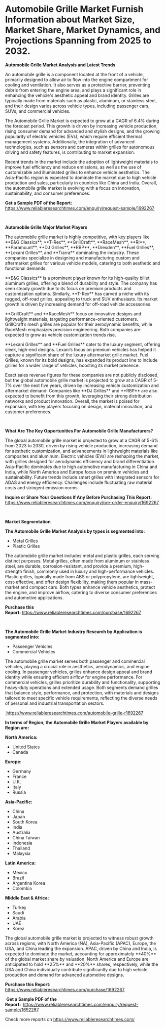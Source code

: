 <p><h1>Automobile Grille Market Furnish Information about Market Size, Market Share, Market Dynamics, and Projections Spanning from 2025 to 2032.</h1></p><p><strong>Automobile Grille Market Analysis and Latest Trends</strong></p>
<p><p>An automobile grille is a component located at the front of a vehicle, primarily designed to allow air to flow into the engine compartment for cooling and ventilation. It also serves as a protective barrier, preventing debris from entering the engine area, and plays a significant role in enhancing the vehicle's aesthetic appeal and brand identity. Grilles are typically made from materials such as plastic, aluminum, or stainless steel, and their design varies across vehicle types, including passenger cars, SUVs, and commercial vehicles.</p><p>The Automobile Grille Market is expected to grow at a CAGR of 6.4% during the forecast period. This growth is driven by increasing vehicle production, rising consumer demand for advanced and stylish designs, and the growing popularity of electric vehicles (EVs), which require efficient thermal management systems. Additionally, the integration of advanced technologies, such as sensors and cameras within grilles for autonomous driving and safety features, is contributing to market expansion.</p><p>Recent trends in the market include the adoption of lightweight materials to improve fuel efficiency and reduce emissions, as well as the use of customizable and illuminated grilles to enhance vehicle aesthetics. The Asia-Pacific region is expected to dominate the market due to high vehicle production and sales, particularly in countries like China and India. Overall, the automobile grille market is evolving with a focus on innovation, sustainability, and consumer preferences.</p></p>
<p><strong>Get a Sample PDF of the Report:&nbsp;</strong> <a href="https://www.reliableresearchtimes.com/enquiry/request-sample/1692267?utm_campaign=2040&utm_medium=2&utm_source=Github&utm_content=ia&utm_term=21012025&utm_id=automobile-grille">https://www.reliableresearchtimes.com/enquiry/request-sample/1692267</a></p>
<p>&nbsp;</p>
<p><strong>Automobile Grille Major Market Players</strong></p>
<p><p>The automobile grille market is highly competitive, with key players like **E&G Classics**, **T-Rex**, **GrillCraft**, **RaceMesh**, **RI**, **Paramount**, **DJ Grilles**, **RBP**, **Dresden**, **Fuel Grilles**, **Lexani Grilles**, and **Tiarra** dominating the industry. These companies specialize in designing and manufacturing custom and aftermarket grilles for various vehicle models, catering to both aesthetic and functional demands.</p><p>**E&G Classics** is a prominent player known for its high-quality billet aluminum grilles, offering a blend of durability and style. The company has seen steady growth due to its focus on premium products and customization options. Similarly, **T-Rex** has carved a niche with its rugged, off-road grilles, appealing to truck and SUV enthusiasts. Its market growth is driven by increasing demand for off-road vehicle accessories.</p><p>**GrillCraft** and **RaceMesh** focus on innovative designs and lightweight materials, targeting performance-oriented customers. GrillCraft’s mesh grilles are popular for their aerodynamic benefits, while RaceMesh emphasizes precision engineering. Both companies are expected to grow as vehicle customization trends rise.</p><p>**Lexani Grilles** and **Fuel Grilles** cater to the luxury segment, offering sleek, high-end designs. Lexani’s focus on premium vehicles has helped it capture a significant share of the luxury aftermarket grille market. Fuel Grilles, known for its bold designs, has expanded its product line to include grilles for a wider range of vehicles, boosting its market presence.</p><p>Exact sales revenue figures for these companies are not publicly disclosed, but the global automobile grille market is projected to grow at a CAGR of 5-7% over the next five years, driven by increasing vehicle customization and aftermarket demand. Companies like **DJ Grilles** and **RBP** are also expected to benefit from this growth, leveraging their strong distribution networks and product innovation. Overall, the market is poised for expansion, with key players focusing on design, material innovation, and customer preferences.</p></p>
<p>&nbsp;</p>
<p><strong>What Are The Key Opportunities For Automobile Grille Manufacturers?</strong></p>
<p><p>The global automobile grille market is projected to grow at a CAGR of 5-6% from 2023 to 2030, driven by rising vehicle production, increasing demand for aesthetic customization, and advancements in lightweight materials like composites and aluminum. Electric vehicles (EVs) are reshaping the market, with grilles designed for aerodynamic efficiency and brand differentiation. Asia-Pacific dominates due to high automotive manufacturing in China and India, while North America and Europe focus on premium vehicles and sustainability. Future trends include smart grilles with integrated sensors for ADAS and energy efficiency. Challenges include fluctuating raw material costs and stringent emission norms.</p></p>
<p><strong>Inquire or Share Your Questions If Any Before Purchasing This Report:</strong> <a href="https://www.reliableresearchtimes.com/enquiry/pre-order-enquiry/1692267?utm_campaign=2040&utm_medium=2&utm_source=Github&utm_content=ia&utm_term=21012025&utm_id=automobile-grille">https://www.reliableresearchtimes.com/enquiry/pre-order-enquiry/1692267</a></p>
<p>&nbsp;</p>
<p><strong>Market Segmentation</strong></p>
<p><strong>The Automobile Grille Market Analysis by types is segmented into:</strong></p>
<p><ul><li>Metal Grilles</li><li>Plastic Grilles</li></ul></p>
<p><p>The automobile grille market includes metal and plastic grilles, each serving distinct purposes. Metal grilles, often made from aluminum or stainless steel, are durable, corrosion-resistant, and provide a premium, high-strength finish, commonly used in luxury and high-performance vehicles. Plastic grilles, typically made from ABS or polypropylene, are lightweight, cost-effective, and offer design flexibility, making them popular in mass-market and compact cars. Both types enhance vehicle aesthetics, protect the engine, and improve airflow, catering to diverse consumer preferences and automotive applications.</p></p>
<p><strong>Purchase this Report:&nbsp;</strong><a href="https://www.reliableresearchtimes.com/purchase/1692267?utm_campaign=2040&utm_medium=2&utm_source=Github&utm_content=ia&utm_term=21012025&utm_id=automobile-grille">https://www.reliableresearchtimes.com/purchase/1692267</a></p>
<p>&nbsp;</p>
<p><strong>The Automobile Grille Market Industry Research by Application is segmented into:</strong></p>
<p><ul><li>Passenger Vehicles</li><li>Commercial Vehicles</li></ul></p>
<p><p>The automobile grille market serves both passenger and commercial vehicles, playing a crucial role in aesthetics, aerodynamics, and engine cooling. In passenger vehicles, grilles enhance design appeal and brand identity while ensuring efficient airflow for engine performance. For commercial vehicles, grilles prioritize durability and functionality, supporting heavy-duty operations and extended usage. Both segments demand grilles that balance style, performance, and protection, with materials and designs tailored to meet specific vehicle requirements, reflecting the diverse needs of personal and industrial transportation sectors.</p></p>
<p><a href="https://www.reliableresearchtimes.com/automobile-grille-r1692267?utm_campaign=2040&utm_medium=2&utm_source=Github&utm_content=ia&utm_term=21012025&utm_id=automobile-grille">&nbsp;https://www.reliableresearchtimes.com/automobile-grille-r1692267</a></p>
<p><strong>In terms of Region, the Automobile Grille Market Players available by Region are:</strong></p>
<p>
    <p> <strong> North America: </strong>
        <ul>
            <li>United States</li>
            <li>Canada</li>
        </ul>
        </p> 
    <p> <strong> Europe: </strong>
        <ul>
            <li>Germany</li>
            <li>France</li>
            <li>U.K.</li>
            <li>Italy</li>
            <li>Russia</li>
        </ul>
        </p> 
    <p> <strong> Asia-Pacific: </strong>
        <ul>
            <li>China</li>
            <li>Japan</li>
            <li>South Korea</li>
            <li>India</li>
            <li>Australia</li>
            <li>China Taiwan</li>
            <li>Indonesia</li>
            <li>Thailand</li>
            <li>Malaysia</li>
        </ul>
        </p> 
    <p> <strong> Latin America: </strong>
        <ul>
            <li>Mexico</li>
            <li>Brazil</li>
            <li>Argentina Korea</li>
            <li>Colombia</li>
        </ul>
        </p> 
    <p> <strong> Middle East & Africa: </strong>
        <ul>
            <li>Turkey</li>
            <li>Saudi</li>
            <li>Arabia</li>
            <li>UAE</li>
            <li>Korea</li>
        </ul>
    </p>
    </p>
<p><p>The global automobile grille market is projected to witness robust growth across regions, with North America (NA), Asia-Pacific (APAC), Europe, the USA, and China leading the expansion. APAC, driven by China and India, is expected to dominate the market, accounting for approximately **40%** of the global market share by valuation. North America and Europe are anticipated to hold **25%** and **20%** shares, respectively, while the USA and China individually contribute significantly due to high vehicle production and demand for advanced automotive designs.</p></p>
<p><strong>Purchase this Report: </strong><a href="https://www.reliableresearchtimes.com/purchase/1692267?utm_campaign=2040&utm_medium=2&utm_source=Github&utm_content=ia&utm_term=21012025&utm_id=automobile-grille">https://www.reliableresearchtimes.com/purchase/1692267</a></p>
<p>&nbsp;<strong>Get a Sample PDF of the Report:&nbsp;&nbsp;</strong><a href="https://www.reliableresearchtimes.com/enquiry/request-sample/1692267?utm_campaign=2040&utm_medium=2&utm_source=Github&utm_content=ia&utm_term=21012025&utm_id=automobile-grille">https://www.reliableresearchtimes.com/enquiry/request-sample/1692267</a></p>
<p><strong></strong></p>
<p>Check more reports on <a href="https://www.reliableresearchtimes.com/?utm_campaign=2040&utm_medium=2&utm_source=Github&utm_content=ia&utm_term=21012025&utm_id=automobile-grille">https://www.reliableresearchtimes.com/</a></p>